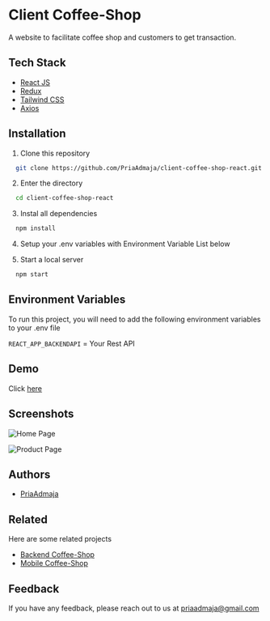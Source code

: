 
# Client Coffee-Shop

A website to facilitate coffee shop and customers to get transaction. 

## Tech Stack

- [React JS](https://legacy.reactjs.org/)
- [Redux](https://redux.js.org/)
- [Tailwind CSS](https://tailwindcss.com/)
- [Axios](https://axios-http.com/)

## Installation

1. Clone this repository

```bash
  git clone https://github.com/PriaAdmaja/client-coffee-shop-react.git
```
2. Enter the directory
```bash
  cd client-coffee-shop-react
```
3. Instal all dependencies
```bash
  npm install
```
4. Setup your .env variables with Environment Variable List below

5. Start a local server
```bash
  npm start
```
## Environment Variables

To run this project, you will need to add the following environment variables to your .env file

`REACT_APP_BACKENDAPI` = Your Rest API

## Demo

Click [here](https://client-coffee-shop-react.vercel.app/)

## Screenshots

![Home Page](https://user-images.githubusercontent.com/109842306/243958676-8d79259e-56c1-48b1-831d-1bd46df41359.jpg)

![Product Page](https://user-images.githubusercontent.com/109842306/243958647-6a1d8870-8301-4ae6-bf50-39642560b229.jpg)


## Authors

- [PriaAdmaja](https://github.com/PriaAdmaja)

## Related

Here are some related projects

- [Backend Coffee-Shop](https://github.com/PriaAdmaja/backend-coffee_shop)
- [Mobile Coffee-Shop](https://github.com/PriaAdmaja/mobile-coffee-shop)

## Feedback

If you have any feedback, please reach out to us at priaadmaja@gmail.com

